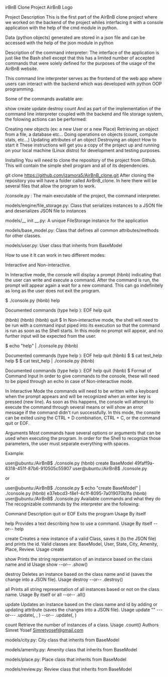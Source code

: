  irBnB Clone Project AirBnB Logo

Project Description This is the first part of the AirBnB clone project where we worked on the backend of the project whiles interfacing it with a console application with the help of the cmd module in python.

Data (python objects) generated are stored in a json file and can be accessed with the help of the json module in python

Description of the command interpreter: The interface of the application is just like the Bash shell except that this has a limited number of accepted commands that were solely defined for the purposes of the usage of the AirBnB website.

This command line interpreter serves as the frontend of the web app where users can interact with the backend which was developed with python OOP programming.

Some of the commands available are:

show create update destroy count And as part of the implementation of the command line interpreter coupled with the backend and file storage system, the folowing actions can be performed:

Creating new objects (ex: a new User or a new Place) Retrieving an object from a file, a database etc… Doing operations on objects (count, compute stats, etc…) Updating attributes of an object Destroying an object How to start it These instructions will get you a copy of the project up and running on your local machine (Linux distro) for development and testing purposes.

Installing You will need to clone the repository of the project from Github. This will contain the simple shell program and all of its dependencies.

git clone https://github.com/jzamora5/AirBnB_clone.git After cloning the repository you will have a folder called AirBnB_clone. In here there will be several files that allow the program to work.

/console.py : The main executable of the project, the command interpreter.

models/engine/file_storage.py: Class that serializes instances to a JSON file and deserializes JSON file to instances

models/__ init __.py: A unique FileStorage instance for the application

models/base_model.py: Class that defines all common attributes/methods for other classes.

models/user.py: User class that inherits from BaseModel

How to use it It can work in two different modes:

Interactive and Non-interactive.

In Interactive mode, the console will display a prompt (hbnb) indicating that the user can write and execute a command. After the command is run, the prompt will appear again a wait for a new command. This can go indefinitely as long as the user does not exit the program.

$ ./console.py (hbnb) help

Documented commands (type help ):
EOF help quit

(hbnb) (hbnb) (hbnb) quit $ In Non-interactive mode, the shell will need to be run with a command input piped into its execution so that the command is run as soon as the Shell starts. In this mode no prompt will appear, and no further input will be expected from the user.

$ echo "help" | ./console.py (hbnb)

Documented commands (type help ):
EOF help quit (hbnb) $ $ cat test_help help $ $ cat test_help | ./console.py (hbnb)

Documented commands (type help ):
EOF help quit (hbnb) $ Format of Command Input In order to give commands to the console, these will need to be piped through an echo in case of Non-interactive mode.

In Interactive Mode the commands will need to be written with a keyboard when the prompt appears and will be recognized when an enter key is pressed (new line). As soon as this happens, the console will attempt to execute the command through several means or will show an error message if the command didn't run successfully. In this mode, the console can be exited using the CTRL + D combination, CTRL + C, or the command quit or EOF.

Arguments Most commands have several options or arguments that can be used when executing the program. In order for the Shell to recognize those parameters, the user must separate everything with spaces.

Example:

user@ubuntu:/AirBnB$ ./console.py (hbnb) create BaseModel 49faff9a-6318-451f-87b6-910505c55907 user@ubuntu:/AirBnB$ ./console.py

or

user@ubuntu:/AirBnB$ ./console.py $ echo "create BaseModel" | ./console.py (hbnb) e37ebcd3-f8e1-4c1f-8095-7a019070b1fa (hbnb) user@ubuntu:/AirBnB$ ./console.py Available commands and what they do The recognizable commands by the interpreter are the following:

Command Description quit or EOF Exits the program Usage By itself

help Provides a text describing how to use a command. Usage By itself --or-- help

create Creates a new instance of a valid Class, saves it (to the JSON file) and prints the id. Valid classes are: BaseModel, User, State, City, Amenity, Place, Review. Usage create

show Prints the string representation of an instance based on the class name and id Usage show --or-- .show()

destroy Deletes an instance based on the class name and id (saves the change into a JSON file). Usage destroy --or-- .destroy()

all Prints all string representation of all instances based or not on the class name. Usage By itself or all --or-- .all()

update Updates an instance based on the class name and id by adding or updating attribute (saves the changes into a JSON file). Usage update "" ---or--- .update(, , ) --or-- .update(, )

count Retrieve the number of instances of a class. Usage .count() Authors Simret Yosef Simretyosef@gmail.com

models/city.py: City class that inherits from BaseModel

models/amenity.py: Amenity class that inherits from BaseModel

models/place.py: Place class that inherits from BaseModel

models/review.py: Review class that inherits from BaseModel


